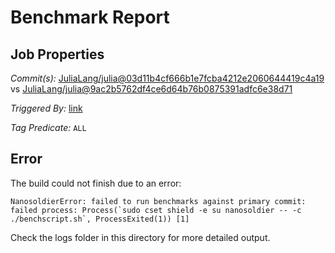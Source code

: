 # Benchmark Report

## Job Properties

*Commit(s):* [JuliaLang/julia@03d11b4cf666b1e7fcba4212e2060644419c4a19](https://github.com/JuliaLang/julia/commit/03d11b4cf666b1e7fcba4212e2060644419c4a19) vs [JuliaLang/julia@9ac2b5762df4ce6d64b76b0875391adfc6e38d71](https://github.com/JuliaLang/julia/commit/9ac2b5762df4ce6d64b76b0875391adfc6e38d71)

*Triggered By:* [link](https://github.com/JuliaLang/julia/pull/21750#issuecomment-325255112)

*Tag Predicate:* `ALL`

## Error

The build could not finish due to an error:

```
NanosoldierError: failed to run benchmarks against primary commit: failed process: Process(`sudo cset shield -e su nanosoldier -- -c ./benchscript.sh`, ProcessExited(1)) [1]
```

Check the logs folder in this directory for more detailed output.

